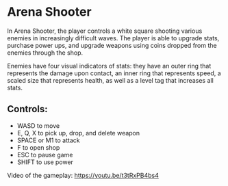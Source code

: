 # Arena Shooter

In Arena Shooter, the player controls a white square shooting various enemies in increasingly difficult waves. The player is able to upgrade stats, purchase power ups, and upgrade weapons using coins dropped from the enemies through the shop. 

Enemies have four visual indicators of stats: they have an outer ring that represents the damage upon contact, an inner ring that represents speed, a scaled size that represents health, as well as a level tag that increases all stats.

## Controls:

- WASD to move
- E, Q, X to pick up, drop, and delete weapon
- SPACE or M1 to attack
- F to open shop
- ESC to pause game
- SHIFT to use power

Video of the gameplay:
https://youtu.be/t3tRxPB4bs4
